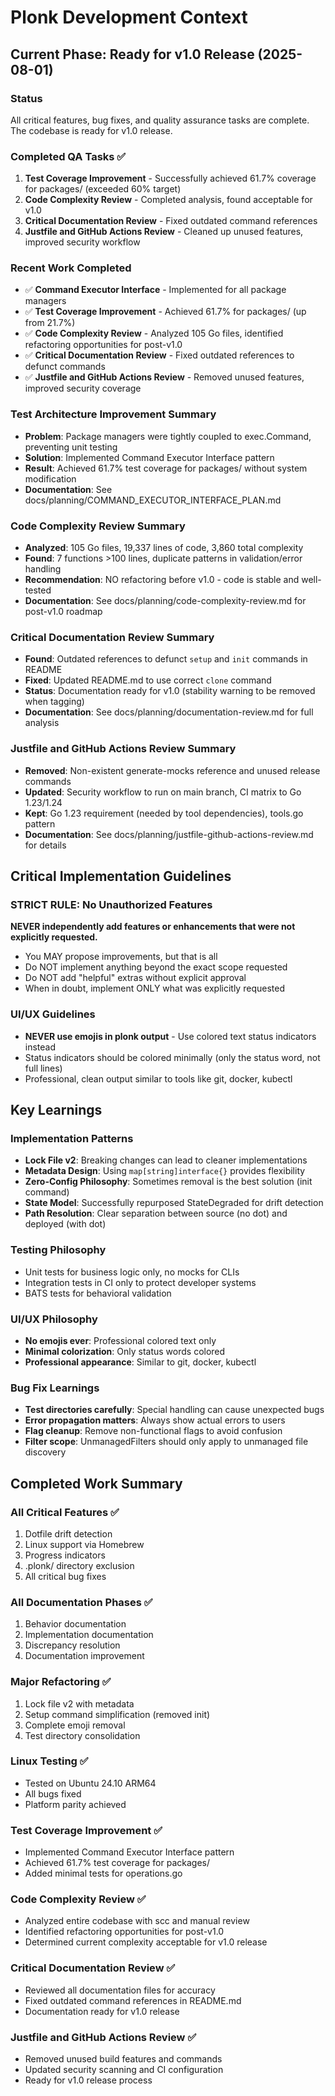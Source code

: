 # Plonk Development Context

## Current Phase: Ready for v1.0 Release (2025-08-01)

### Status
All critical features, bug fixes, and quality assurance tasks are complete. The codebase is ready for v1.0 release.

### Completed QA Tasks ✅
1. **Test Coverage Improvement** - Successfully achieved 61.7% coverage for packages/ (exceeded 60% target)
2. **Code Complexity Review** - Completed analysis, found acceptable for v1.0
3. **Critical Documentation Review** - Fixed outdated command references
4. **Justfile and GitHub Actions Review** - Cleaned up unused features, improved security workflow

### Recent Work Completed
- ✅ **Command Executor Interface** - Implemented for all package managers
- ✅ **Test Coverage Improvement** - Achieved 61.7% for packages/ (up from 21.7%)
- ✅ **Code Complexity Review** - Analyzed 105 Go files, identified refactoring opportunities for post-v1.0
- ✅ **Critical Documentation Review** - Fixed outdated references to defunct commands
- ✅ **Justfile and GitHub Actions Review** - Removed unused features, improved security coverage

### Test Architecture Improvement Summary
- **Problem**: Package managers were tightly coupled to exec.Command, preventing unit testing
- **Solution**: Implemented Command Executor Interface pattern
- **Result**: Achieved 61.7% test coverage for packages/ without system modification
- **Documentation**: See docs/planning/COMMAND_EXECUTOR_INTERFACE_PLAN.md

### Code Complexity Review Summary
- **Analyzed**: 105 Go files, 19,337 lines of code, 3,860 total complexity
- **Found**: 7 functions >100 lines, duplicate patterns in validation/error handling
- **Recommendation**: NO refactoring before v1.0 - code is stable and well-tested
- **Documentation**: See docs/planning/code-complexity-review.md for post-v1.0 roadmap

### Critical Documentation Review Summary
- **Found**: Outdated references to defunct `setup` and `init` commands in README
- **Fixed**: Updated README.md to use correct `clone` command
- **Status**: Documentation ready for v1.0 (stability warning to be removed when tagging)
- **Documentation**: See docs/planning/documentation-review.md for full analysis

### Justfile and GitHub Actions Review Summary
- **Removed**: Non-existent generate-mocks reference and unused release commands
- **Updated**: Security workflow to run on main branch, CI matrix to Go 1.23/1.24
- **Kept**: Go 1.23 requirement (needed by tool dependencies), tools.go pattern
- **Documentation**: See docs/planning/justfile-github-actions-review.md for details

## Critical Implementation Guidelines

### STRICT RULE: No Unauthorized Features
**NEVER independently add features or enhancements that were not explicitly requested.**
- You MAY propose improvements, but that is all
- Do NOT implement anything beyond the exact scope requested
- Do NOT add "helpful" extras without explicit approval
- When in doubt, implement ONLY what was explicitly requested

### UI/UX Guidelines
- **NEVER use emojis in plonk output** - Use colored text status indicators instead
- Status indicators should be colored minimally (only the status word, not full lines)
- Professional, clean output similar to tools like git, docker, kubectl

## Key Learnings

### Implementation Patterns
- **Lock File v2**: Breaking changes can lead to cleaner implementations
- **Metadata Design**: Using `map[string]interface{}` provides flexibility
- **Zero-Config Philosophy**: Sometimes removal is the best solution (init command)
- **State Model**: Successfully repurposed StateDegraded for drift detection
- **Path Resolution**: Clear separation between source (no dot) and deployed (with dot)

### Testing Philosophy
- Unit tests for business logic only, no mocks for CLIs
- Integration tests in CI only to protect developer systems
- BATS tests for behavioral validation

### UI/UX Philosophy
- **No emojis ever**: Professional colored text only
- **Minimal colorization**: Only status words colored
- **Professional appearance**: Similar to git, docker, kubectl

### Bug Fix Learnings
- **Test directories carefully**: Special handling can cause unexpected bugs
- **Error propagation matters**: Always show actual errors to users
- **Flag cleanup**: Remove non-functional flags to avoid confusion
- **Filter scope**: UnmanagedFilters should only apply to unmanaged file discovery

## Completed Work Summary

### All Critical Features ✅
1. Dotfile drift detection
2. Linux support via Homebrew
3. Progress indicators
4. .plonk/ directory exclusion
5. All critical bug fixes

### All Documentation Phases ✅
1. Behavior documentation
2. Implementation documentation
3. Discrepancy resolution
4. Documentation improvement

### Major Refactoring ✅
1. Lock file v2 with metadata
2. Setup command simplification (removed init)
3. Complete emoji removal
4. Test directory consolidation

### Linux Testing ✅
- Tested on Ubuntu 24.10 ARM64
- All bugs fixed
- Platform parity achieved

### Test Coverage Improvement ✅
- Implemented Command Executor Interface pattern
- Achieved 61.7% test coverage for packages/
- Added minimal tests for operations.go

### Code Complexity Review ✅
- Analyzed entire codebase with scc and manual review
- Identified refactoring opportunities for post-v1.0
- Determined current complexity acceptable for v1.0 release

### Critical Documentation Review ✅
- Reviewed all documentation files for accuracy
- Fixed outdated command references in README.md
- Documentation ready for v1.0 release

### Justfile and GitHub Actions Review ✅
- Removed unused build features and commands
- Updated security scanning and CI configuration
- Ready for v1.0 release process
